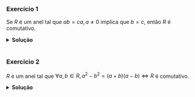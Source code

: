 ### Exercício 1

Se $R$ é um anel tal que $ab = ca, a \neq 0$ implica que $b = c$, então $R$ é comutativo.

<details>
<summary><strong>Solução</strong></summary><br>

Seja $a,b \in R$.

Se $a = 0$ ou $b = 0$, então $cd = dc = 0$.

Se $a,b \neq 0$, então

```math

\begin{aligned}
    ab &= c
    (ab)a &= ca
    a(ba) &= ca
    ba &= c
\end{aligned}

```

Logo, $R$ é comutativo.

</details>










<br>

### Exercício 2

$R$ é um anel tal que $\forall a,b \in R, a^2 - b^2 = (a+b)(a-b) \iff R$ é comutativo.

<details>
<summary><strong>Solução</strong></summary><br>

```math

\begin{aligned}

    (a+b)(a-b) &= a(a-b) + b(a-b)
    &= a^2 - ab + ba - b^2

\end{aligned}

```

Logo,

```math

\begin{aligned}

    (a+b)(a-b) = a^2 - b^2 &\iff (-ab + ba) = 0
    &\iff ab =ba

\end{aligned}

```

</details>
